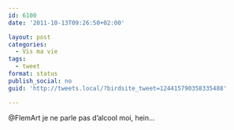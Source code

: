 ```yaml
---
id: 6100
date: '2011-10-13T09:26:50+02:00'

layout: post
categories:
  - Vis ma vie
tags:
  - tweet
format: status
publish_social: no
guid: 'http://tweets.local/?birdsite_tweet=124415790358335488'

---
```


@FlemArt je ne parle pas d’alcool moi, hein…